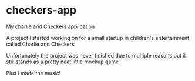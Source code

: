 # checkers-app
My charlie and Checkers application

A project i started working on for a small startup in children's entertainment called Charlie and Checkers

Unfortunately the project was never finished due to multiple reasons but it still stands as a pretty neat little mockup game

Plus i made the music!
